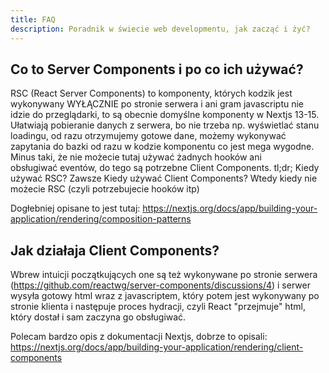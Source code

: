 ```yaml
---
title: FAQ
description: Poradnik w świecie web developmentu, jak zacząć i żyć?
---
```


## Co to Server Components i po co ich używać?

  RSC (React Server Components) to komponenty, których kodzik jest wykonywany WYŁĄCZNIE po stronie serwera i ani gram javascriptu nie idzie do przeglądarki, to są obecnie domyślne komponenty w Nextjs 13-15. Ułatwiają pobieranie danych z serwera, bo nie trzeba np. wyświetlać stanu loadingu, od razu otrzymujemy gotowe dane, możemy wykonywać zapytania do bazki od razu w kodzie komponentu co jest mega wygodne. Minus taki, że nie możecie tutaj używać żadnych hooków ani obsługiwać eventów, do tego są potrzebne Client Components.
  tl;dr;
  Kiedy używać RSC?
  Zawsze
  Kiedy używać Client Components?
  Wtedy kiedy nie możecie RSC (czyli potrzebujecie hooków itp)

  Dogłebniej opisane to jest tutaj: https://nextjs.org/docs/app/building-your-application/rendering/composition-patterns

## Jak działaja Client Components?

  Wbrew intuicji początkujących one są też wykonywane po stronie serwera (https://github.com/reactwg/server-components/discussions/4) i serwer wysyła gotowy html wraz z javascriptem, który potem jest wykonywany po stronie klienta i następuje proces hydracji, czyli React "przejmuje" html, który dostał i sam zaczyna go obsługiwać.

  Polecam bardzo opis z dokumentacji Nextjs, dobrze to opisali: https://nextjs.org/docs/app/building-your-application/rendering/client-components
